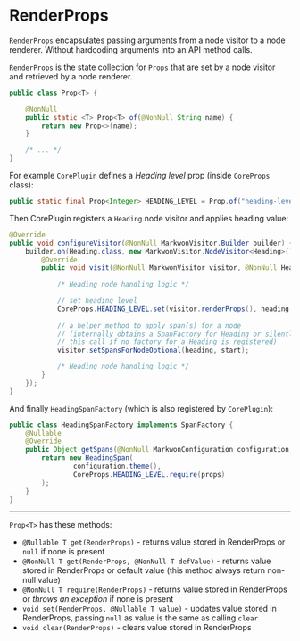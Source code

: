 # RenderProps <Badge text="3.0.0" />

<LegacyWarning />

`RenderProps` encapsulates passing arguments from a node visitor to a node renderer.
Without hardcoding arguments into an API method calls.

`RenderProps` is the state collection for `Props` that are set by a node visitor and
retrieved by a node renderer.

```java
public class Prop<T> {

    @NonNull
    public static <T> Prop<T> of(@NonNull String name) {
        return new Prop<>(name);
    }

    /* ... */
}
```

For example `CorePlugin` defines a _Heading level_ prop (inside `CoreProps` class):

```java
public static final Prop<Integer> HEADING_LEVEL = Prop.of("heading-level");
```

Then CorePlugin registers a `Heading` node visitor and applies heading value:

```java
@Override
public void configureVisitor(@NonNull MarkwonVisitor.Builder builder) {
    builder.on(Heading.class, new MarkwonVisitor.NodeVisitor<Heading>() {
        @Override
        public void visit(@NonNull MarkwonVisitor visitor, @NonNull Heading heading) {
            
            /* Heading node handling logic */

            // set heading level
            CoreProps.HEADING_LEVEL.set(visitor.renderProps(), heading.getLevel());
            
            // a helper method to apply span(s) for a node 
            // (internally obtains a SpanFactory for Heading or silently ignores
            // this call if no factory for a Heading is registered)
            visitor.setSpansForNodeOptional(heading, start);

            /* Heading node handling logic */
        }
    });
}
```

And finally `HeadingSpanFactory` (which is also registered by `CorePlugin`):

```java
public class HeadingSpanFactory implements SpanFactory {
    @Nullable
    @Override
    public Object getSpans(@NonNull MarkwonConfiguration configuration, @NonNull RenderProps props) {
        return new HeadingSpan(
                configuration.theme(),
                CoreProps.HEADING_LEVEL.require(props)
        );
    }
}
```

---

`Prop<T>` has these methods:

* `@Nullable T get(RenderProps)` - returns value stored in RenderProps or `null` if none is present
* `@NonNull T get(RenderProps, @NonNull T defValue)` - returns value stored in RenderProps or default value (this method always return non-null value)
* `@NonNull T require(RenderProps)` - returns value stored in RenderProps or _throws an exception_ if none is present
* `void set(RenderProps, @Nullable T value)` - updates value stored in RenderProps, passing `null` as value is the same as calling `clear`
* `void clear(RenderProps)` - clears value stored in RenderProps
